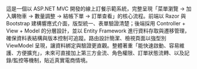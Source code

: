 這是一個以 ASP.NET MVC 開發的線上訂餐示範系統，完整呈現「菜單瀏覽 → 加入購物車 → 數量調整 → 結帳下單 → 訂單查看」的核心流程。前端以 Razor 與 Bootstrap 建構響應式介面，版型統一、表單驗證清楚；後端採用 Controller + View + Model 的分層設計，並以 Entity Framework 進行資料存取與遷移管理，確保資料表結構與版本控制可追蹤。路由設計簡潔、檢視頁面以強型別 ViewModel 呈現，讓資料綁定與驗證更直觀。整體著重「能快速啟動、容易維護、方便擴充」，未來可直接加上第三方金流、角色權限、訂單狀態流轉、以及記錄/監控等機制，貼近真實電商情境。
